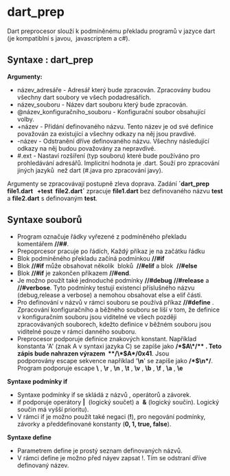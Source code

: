 ﻿# **dart\_prep**
Dart preprocesor slouží k podmíněnému překladu programů v jazyce dart (je kompatiblní s javou,  javascriptem a c#).
## **Syntaxe : dart\_prep** 
**Argumenty:**

- název_adresáře - Adresář který bude zpracován. Zpracovány budou všechny dart soubory ve všech podadresářích.
- název_souboru - Název dart souboru který bude zpracován.
- @název_konfiguračního_souboru - Konfigurační soubor obsahující volby.
- +název - Přidání definovaného názvu. Tento název je od své definice považován za existující a všechny odkazy na něj jsou pravdivé.
- -název - Odstranění dříve definovaného názvu. Všechny následující odkazy na něj budou považovány za nepravdivé.
- #.ext - Nastaví rozšíření (typ souboru) které bude používáno pro prohledávání adresářů. Implicitní hodnota je .dart. Souží pro zpracování jiných jazyků  než dart (#.java pro zpracování javy).


Argumenty se zpracovávají postupně zleva doprava. Zadání **´dart\_prep  file1.dart   +test  file2.dart´** zpracuje **file1.dart** bez definovaného názvu **test** a **file2.dart** s definovaným **test**.
## **Syntaxe souborů**
- Program označuje řádky vyřezené z podmíněného překladu komentářem **//##**.
- Prepoprcesor pracuje po řádích, Každý příkaz je na začátku řádku
- Blok podmíněného překladu začíná podmínkou **//#if** 
- Blok **//#if** může obsahovat několik  bloků  **//#elif** a blok  **//#else**
- Blok **//#if** je zakončen příkazem **//#end**.
- Je možno použít také jednoduché podmínky **//#debug** **//#release** a **//#verbose**. Tyto podmínky testují existenci příslušného názvu (debug,release a verbose) a nemohou obsahovat else a elif části.
- Pro definování v názvů v rámci souboru se používá příkaz **//#define** . Zpracování konfiguračního a běžného souboru se liší v tom, že definice v konfiguračním souboru jsou viditelné ve všech později zpracovávaných souborech, kdežto definice v běžném souboru jsou viditelné pouze v rámci danného souboru.
- Preprocesor podporuje definice znakových konstant. Například konstanta 'A' (znak A v syntaxi jazyka C) se zapíše jako **/\*$A\*/** . Teto zápis bude nahrazen výrazem  **/\*$A\*/0x41**. Jsou podporovány escape sekvence například '**\n**' se zapíše jako **/\*$\n\*/**. Program podporuje escape **\\** , **\r** , **\n** , **\t** , **\v** , **\b** , **\f** , **\a** , **\e** 

**Syntaxe podmínky if**

- Syntaxe podmínky if se skládá z názvů , operátorů a závorek.
- if podporuje operátory **|**  (logický součet) a  **&** (logický součin). Logický součin má vyšší prioritu).
- V rámci if je možno použít také negaci (**!**), pro negování podmínky, závorky a předdefinované konstanty (**0, 1, true, false**).

**Syntaxe define**

- Parametrem define je prostý seznam definovaných názvů.
- V rámci define je možno před náyev zapsat !. Tím se odstraní dříve definovaný název.


